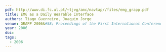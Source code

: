 ```yaml
---
pdf: http://www.di.fc.ul.pt/~tjvg/amc/navtap//files/emg_grapp.pdf
title: EMG as a Daily Wearable Interface
authors: Tiago Guerreiro, Joaquim Jorge
venue: GRAPP 2006&#58; Proceedings of the First International Conference on Computer Graphics Theory and Applications Conference on Computer Science Education. Setúbal, Portugal, February, 2006
year: 2006
doi: 
tags:
  - 2006
---
```

